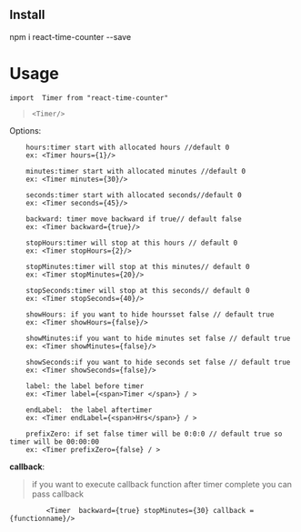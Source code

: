 
## Install

npm i react-time-counter  --save


# Usage



    import  Timer from "react-time-counter"


>     <Timer/>

Options:

		hours:timer start with allocated hours //default 0
		ex: <Timer hours={1}/>

		minutes:timer start with allocated minutes //default 0
		ex: <Timer minutes={30}/>

		seconds:timer start with allocated seconds//default 0
		ex: <Timer seconds={45}/>

		backward: timer move backward if true// default false
		ex: <Timer backward={true}/>

		stopHours:timer will stop at this hours // default 0
		ex: <Timer stopHours={2}/>

		stopMinutes:timer will stop at this minutes// default 0
		ex: <Timer stopMinutes={20}/>

		stopSeconds:timer will stop at this seconds// default 0
		ex: <Timer stopSeconds={40}/>

		showHours: if you want to hide hoursset false // default true
		ex: <Timer showHours={false}/>

		showMinutes:if you want to hide minutes set false // default true
		ex: <Timer showMinutes={false}/>

		showSeconds:if you want to hide seconds set false // default true
		ex: <Timer showSeconds={false}/>

		label: the label before timer
		ex: <Timer label={<span>Timer </span>} / >

		endLabel:  the label aftertimer
		ex: <Timer endLabel={<span>Hrs</span>} / >

		prefixZero: if set false timer will be 0:0:0 // default true so timer will be 00:00:00
		ex: <Timer prefixZero={false} / >

**callback**:

> if you want to execute callback function after timer complete you can pass callback

			 <Timer  backward={true} stopMinutes={30} callback = {functionname}/>
